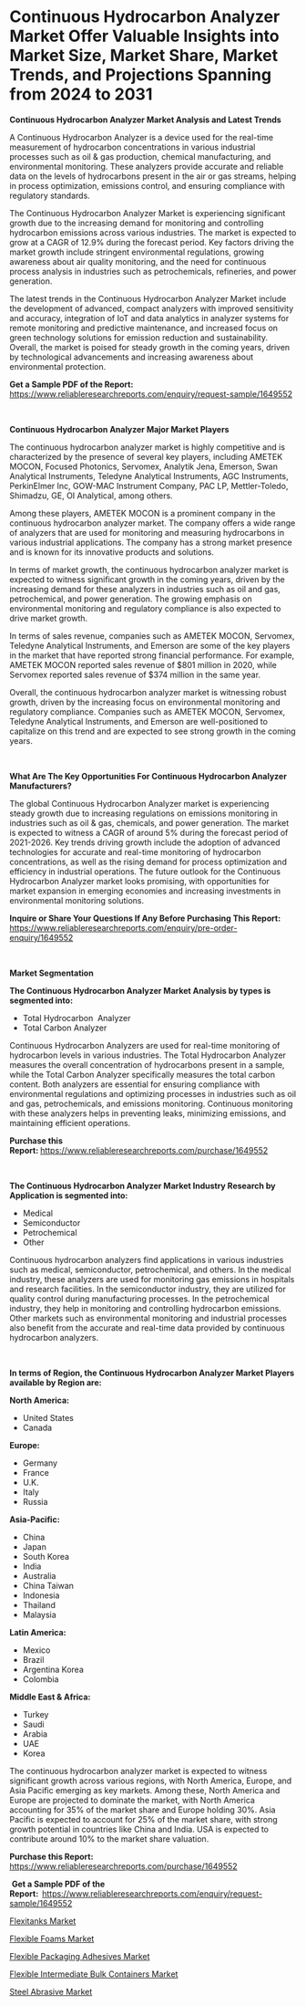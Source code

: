 <p><h1>Continuous Hydrocarbon Analyzer Market Offer Valuable Insights into Market Size, Market Share, Market Trends, and Projections Spanning from 2024 to 2031</h1></p><p><strong>Continuous Hydrocarbon Analyzer Market Analysis and Latest Trends</strong></p>
<p><p>A Continuous Hydrocarbon Analyzer is a device used for the real-time measurement of hydrocarbon concentrations in various industrial processes such as oil & gas production, chemical manufacturing, and environmental monitoring. These analyzers provide accurate and reliable data on the levels of hydrocarbons present in the air or gas streams, helping in process optimization, emissions control, and ensuring compliance with regulatory standards.</p><p>The Continuous Hydrocarbon Analyzer Market is experiencing significant growth due to the increasing demand for monitoring and controlling hydrocarbon emissions across various industries. The market is expected to grow at a CAGR of 12.9% during the forecast period. Key factors driving the market growth include stringent environmental regulations, growing awareness about air quality monitoring, and the need for continuous process analysis in industries such as petrochemicals, refineries, and power generation.</p><p>The latest trends in the Continuous Hydrocarbon Analyzer Market include the development of advanced, compact analyzers with improved sensitivity and accuracy, integration of IoT and data analytics in analyzer systems for remote monitoring and predictive maintenance, and increased focus on green technology solutions for emission reduction and sustainability. Overall, the market is poised for steady growth in the coming years, driven by technological advancements and increasing awareness about environmental protection.</p></p>
<p><strong>Get a Sample PDF of the Report:&nbsp;</strong> <a href="https://www.reliableresearchreports.com/enquiry/request-sample/1649552">https://www.reliableresearchreports.com/enquiry/request-sample/1649552</a></p>
<p>&nbsp;</p>
<p><strong>Continuous Hydrocarbon Analyzer Major Market Players</strong></p>
<p><p>The continuous hydrocarbon analyzer market is highly competitive and is characterized by the presence of several key players, including AMETEK MOCON, Focused Photonics, Servomex, Analytik Jena, Emerson, Swan Analytical Instruments, Teledyne Analytical Instruments, AGC Instruments, PerkinElmer Inc, GOW-MAC Instrument Company, PAC LP, Mettler-Toledo, Shimadzu, GE, OI Analytical, among others.</p><p>Among these players, AMETEK MOCON is a prominent company in the continuous hydrocarbon analyzer market. The company offers a wide range of analyzers that are used for monitoring and measuring hydrocarbons in various industrial applications. The company has a strong market presence and is known for its innovative products and solutions.</p><p>In terms of market growth, the continuous hydrocarbon analyzer market is expected to witness significant growth in the coming years, driven by the increasing demand for these analyzers in industries such as oil and gas, petrochemical, and power generation. The growing emphasis on environmental monitoring and regulatory compliance is also expected to drive market growth.</p><p>In terms of sales revenue, companies such as AMETEK MOCON, Servomex, Teledyne Analytical Instruments, and Emerson are some of the key players in the market that have reported strong financial performance. For example, AMETEK MOCON reported sales revenue of $801 million in 2020, while Servomex reported sales revenue of $374 million in the same year.</p><p>Overall, the continuous hydrocarbon analyzer market is witnessing robust growth, driven by the increasing focus on environmental monitoring and regulatory compliance. Companies such as AMETEK MOCON, Servomex, Teledyne Analytical Instruments, and Emerson are well-positioned to capitalize on this trend and are expected to see strong growth in the coming years.</p></p>
<p>&nbsp;</p>
<p><strong>What Are The Key Opportunities For Continuous Hydrocarbon Analyzer Manufacturers?</strong></p>
<p><p>The global Continuous Hydrocarbon Analyzer market is experiencing steady growth due to increasing regulations on emissions monitoring in industries such as oil & gas, chemicals, and power generation. The market is expected to witness a CAGR of around 5% during the forecast period of 2021-2026. Key trends driving growth include the adoption of advanced technologies for accurate and real-time monitoring of hydrocarbon concentrations, as well as the rising demand for process optimization and efficiency in industrial operations. The future outlook for the Continuous Hydrocarbon Analyzer market looks promising, with opportunities for market expansion in emerging economies and increasing investments in environmental monitoring solutions.</p></p>
<p><strong>Inquire or Share Your Questions If Any Before Purchasing This Report:</strong> <a href="https://www.reliableresearchreports.com/enquiry/pre-order-enquiry/1649552">https://www.reliableresearchreports.com/enquiry/pre-order-enquiry/1649552</a></p>
<p>&nbsp;</p>
<p><strong>Market Segmentation</strong></p>
<p><strong>The Continuous Hydrocarbon Analyzer Market Analysis by types is segmented into:</strong></p>
<p><ul><li>​Total Hydrocarbon ​ Analyzer</li><li>Total Carbon Analyzer</li></ul></p>
<p><p>Continuous Hydrocarbon Analyzers are used for real-time monitoring of hydrocarbon levels in various industries. The Total Hydrocarbon Analyzer measures the overall concentration of hydrocarbons present in a sample, while the Total Carbon Analyzer specifically measures the total carbon content. Both analyzers are essential for ensuring compliance with environmental regulations and optimizing processes in industries such as oil and gas, petrochemicals, and emissions monitoring. Continuous monitoring with these analyzers helps in preventing leaks, minimizing emissions, and maintaining efficient operations.</p></p>
<p><strong>Purchase this Report:&nbsp;</strong><a href="https://www.reliableresearchreports.com/purchase/1649552">https://www.reliableresearchreports.com/purchase/1649552</a></p>
<p>&nbsp;</p>
<p><strong>The Continuous Hydrocarbon Analyzer Market Industry Research by Application is segmented into:</strong></p>
<p><ul><li>Medical</li><li>Semiconductor</li><li>Petrochemical</li><li>Other</li></ul></p>
<p><p>Continuous hydrocarbon analyzers find applications in various industries such as medical, semiconductor, petrochemical, and others. In the medical industry, these analyzers are used for monitoring gas emissions in hospitals and research facilities. In the semiconductor industry, they are utilized for quality control during manufacturing processes. In the petrochemical industry, they help in monitoring and controlling hydrocarbon emissions. Other markets such as environmental monitoring and industrial processes also benefit from the accurate and real-time data provided by continuous hydrocarbon analyzers.</p></p>
<p>&nbsp;</p>
<p><strong>In terms of Region, the Continuous Hydrocarbon Analyzer Market Players available by Region are:</strong></p>
<p>
    <p> <strong> North America: </strong>
        <ul>
            <li>United States</li>
            <li>Canada</li>
        </ul>
        </p> 
    <p> <strong> Europe: </strong>
        <ul>
            <li>Germany</li>
            <li>France</li>
            <li>U.K.</li>
            <li>Italy</li>
            <li>Russia</li>
        </ul>
        </p> 
    <p> <strong> Asia-Pacific: </strong>
        <ul>
            <li>China</li>
            <li>Japan</li>
            <li>South Korea</li>
            <li>India</li>
            <li>Australia</li>
            <li>China Taiwan</li>
            <li>Indonesia</li>
            <li>Thailand</li>
            <li>Malaysia</li>
        </ul>
        </p> 
    <p> <strong> Latin America: </strong>
        <ul>
            <li>Mexico</li>
            <li>Brazil</li>
            <li>Argentina Korea</li>
            <li>Colombia</li>
        </ul>
        </p> 
    <p> <strong> Middle East & Africa: </strong>
        <ul>
            <li>Turkey</li>
            <li>Saudi</li>
            <li>Arabia</li>
            <li>UAE</li>
            <li>Korea</li>
        </ul>
    </p>
    </p>
<p><p>The continuous hydrocarbon analyzer market is expected to witness significant growth across various regions, with North America, Europe, and Asia Pacific emerging as key markets. Among these, North America and Europe are projected to dominate the market, with North America accounting for 35% of the market share and Europe holding 30%. Asia Pacific is expected to account for 25% of the market share, with strong growth potential in countries like China and India. USA is expected to contribute around 10% to the market share valuation.</p></p>
<p><strong>Purchase this Report: </strong><a href="https://www.reliableresearchreports.com/purchase/1649552">https://www.reliableresearchreports.com/purchase/1649552</a></p>
<p>&nbsp;<strong>Get a Sample PDF of the Report:&nbsp;&nbsp;</strong><a href="https://www.reliableresearchreports.com/enquiry/request-sample/1649552">https://www.reliableresearchreports.com/enquiry/request-sample/1649552</a></p>
<p><strong></strong></p>
<p><p><a href="https://medium.com/@andrewgarza766/flexitanks-market-research-report-its-history-and-forecast-2024-to-2031-c3666b70116b">Flexitanks Market</a></p><p><a href="https://medium.com/@andrewgarza766/flexible-foams-market-report-reveals-the-latest-trends-and-growth-opportunities-of-this-market-de6b544769a7">Flexible Foams Market</a></p><p><a href="https://medium.com/@andrewgarza766/decoding-flexible-packaging-adhesives-market-metrics-market-share-trends-and-growth-patterns-836b4535eb1c">Flexible Packaging Adhesives Market</a></p><p><a href="https://medium.com/@andrewgarza766/flexible-intermediate-bulk-containers-market-outlook-industry-overview-and-forecast-2024-to-2031-9491a61924d8">Flexible Intermediate Bulk Containers Market</a></p><p><a href="https://medium.com/@danmacdonald740/steel-abrasive-market-competitive-analysis-market-trends-and-forecast-to-2031-c1e11f781519">Steel Abrasive Market</a></p></p>